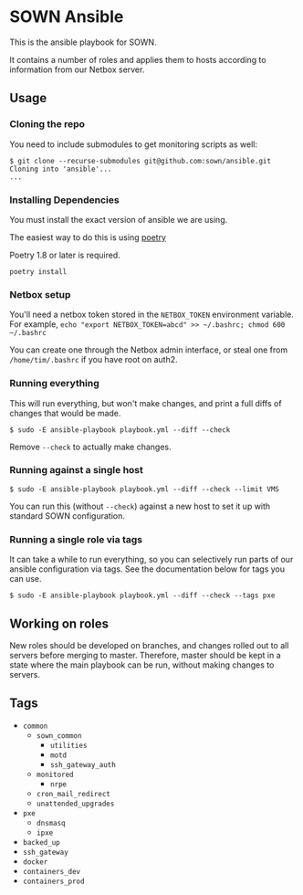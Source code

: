 # SOWN Ansible

This is the ansible playbook for SOWN.

It contains a number of roles and applies them to hosts according to information from our
Netbox server.

## Usage

### Cloning the repo

You need to include submodules to get monitoring scripts as well:
```console
$ git clone --recurse-submodules git@github.com:sown/ansible.git
Cloning into 'ansible'...
...
```

### Installing Dependencies

You must install the exact version of ansible we are using.

The easiest way to do this is using [poetry](https://python-poetry.org/docs/#installing-with-pipx)

Poetry 1.8 or later is required.

```console
poetry install
```

### Netbox setup

You'll need a netbox token stored in the `NETBOX_TOKEN` environment variable.
For example, `echo "export NETBOX_TOKEN=abcd" >> ~/.bashrc; chmod 600 ~/.bashrc`

You can create one through the Netbox admin interface, or steal one from `/home/tim/.bashrc` if you have root on auth2.

### Running everything

This will run everything, but won't make changes, and print a full diffs of changes that would be made.
```console
$ sudo -E ansible-playbook playbook.yml --diff --check
```
Remove `--check` to actually make changes.

### Running against a single host

```console
$ sudo -E ansible-playbook playbook.yml --diff --check --limit VMS
```
You can run this (without `--check`) against a new host to set it up with standard SOWN configuration.

### Running a single role via tags

It can take a while to run everything, so you can selectively run parts of our ansible configuration via tags. See the documentation below for tags you can use.

```console
$ sudo -E ansible-playbook playbook.yml --diff --check --tags pxe
```

## Working on roles

New roles should be developed on branches, and changes rolled out to all servers before merging to master. Therefore, master should be kept in a state where the main playbook can be run, without making changes to servers.

## Tags

- `common`
  - `sown_common`
    - `utilities`
    - `motd`
    - `ssh_gateway_auth`
  - `monitored`
    - `nrpe`
  - `cron_mail_redirect`
  - `unattended_upgrades`
- `pxe`
  - `dnsmasq`
  - `ipxe`
- `backed_up`
- `ssh_gateway`
- `docker`
- `containers_dev`
- `containers_prod`
